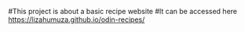#This project is about a basic recipe website
#It can be accessed here https://lizahumuza.github.io/odin-recipes/

